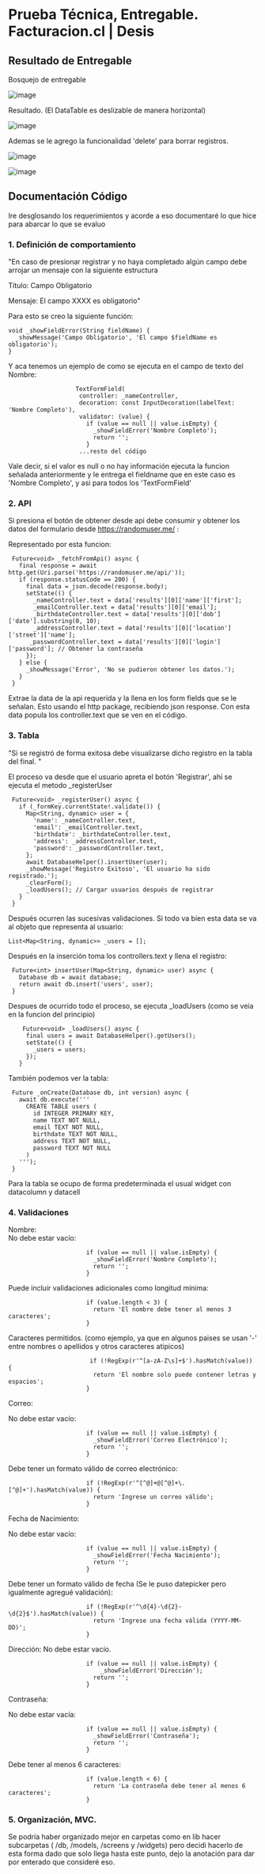 # Prueba Técnica, Entregable. Facturacion.cl | Desis


## Resultado de Entregable
Bosquejo de entregable

![image](https://github.com/user-attachments/assets/d5313812-ebe7-4fad-acfa-0dc29e1e7deb)

Resultado. (El DataTable es deslizable de manera horizontal)

![image](https://github.com/user-attachments/assets/547eb410-a67b-45f0-b465-a6d219d1b4e7)

Ademas se le agrego la funcionalidad 'delete' para borrar registros.

![image](https://github.com/user-attachments/assets/d350f276-e99b-46ca-a709-05a4131292ca)

![image](https://github.com/user-attachments/assets/4235abaa-5a5d-4703-8de6-6f6c9374d088)

## Documentación Código

Ire desglosando los requerimientos y acorde a eso documentaré lo que hice para abarcar lo que se evaluo

### 1. Definición de comportamiento  

"En caso de presionar registrar y no haya completado algún campo debe arrojar un mensaje con la siguiente estructura   

Título:  Campo Obligatorio  

Mensaje: El campo XXXX es obligatorio"

Para esto se creo la siguiente función:

    void _showFieldError(String fieldName) {
      _showMessage('Campo Obligatorio', 'El campo $fieldName es obligatorio');
    }

Y aca tenemos un ejemplo de como se ejecuta en el campo de texto del Nombre:

                       TextFormField(
                        controller: _nameController,
                        decoration: const InputDecoration(labelText: 'Nombre Completo'),
                        validator: (value) {
                          if (value == null || value.isEmpty) {
                            _showFieldError('Nombre Completo');
                            return '';
                          }
                        ...resto del código
                        
Vale decir, si el valor es null o no hay información ejecuta la funcion señalada anteriormente y le entrega el fieldname que en este caso es 'Nombre Completo', y asi para todos los 'TextFormField'


### 2. API

Si presiona el botón de obtener desde api debe consumir y obtener los datos del formulario desde https://randomuser.me/ :

Representado por esta funcion:

     Future<void> _fetchFromApi() async {
       final response = await http.get(Uri.parse('https://randomuser.me/api/'));
       if (response.statusCode == 200) {
         final data = json.decode(response.body);
         setState(() {
           _nameController.text = data['results'][0]['name']['first'];
           _emailController.text = data['results'][0]['email'];
           _birthdateController.text = data['results'][0]['dob']['date'].substring(0, 10);
           _addressController.text = data['results'][0]['location']['street']['name'];
          _passwordController.text = data['results'][0]['login']['password']; // Obtener la contraseña
         });
       } else {
         _showMessage('Error', 'No se pudieron obtener los datos.');
       }
     }

  Extrae la data de la api requerida y la llena en los form fields que se le señalan. Esto usando el http package, recibiendo json response. Con esta data popula los controller.text que se ven en el código.

### 3. Tabla

"Si se registró de forma exitosa debe visualizarse dicho registro en la tabla del final. "

El proceso va desde que el usuario apreta el botón 'Registrar', ahí se ejecuta el metodo _registerUser

     Future<void> _registerUser() async {
       if (_formKey.currentState!.validate()) {
         Map<String, dynamic> user = {
           'name': _nameController.text,
           'email': _emailController.text,
           'birthdate': _birthdateController.text,
           'address': _addressController.text,
           'password': _passwordController.text,
         };
         await DatabaseHelper().insertUser(user);
         _showMessage('Registro Exitoso', 'El usuario ha sido registrado.');
         _clearForm();
         _loadUsers(); // Cargar usuarios después de registrar
       }
     }

Después ocurren las sucesivas validaciones. Si todo va bien esta data se va al objeto que representa al usuario:

    List<Map<String, dynamic>> _users = [];
  
Después en la inserción toma los controllers.text y llena el registro:

     Future<int> insertUser(Map<String, dynamic> user) async {
       Database db = await database;
       return await db.insert('users', user);
     }

Despues de ocurrido todo el proceso, se ejecuta _loadUsers (como se veia en la funcion del principio)

        Future<void> _loadUsers() async {
         final users = await DatabaseHelper().getUsers();
         setState(() {
           _users = users;
         });
       }

También podemos ver la tabla: 

     Future _onCreate(Database db, int version) async {
       await db.execute('''
         CREATE TABLE users (
           id INTEGER PRIMARY KEY,
           name TEXT NOT NULL,
           email TEXT NOT NULL,
           birthdate TEXT NOT NULL,
           address TEXT NOT NULL,
           password TEXT NOT NULL
         )
       ''');
     }
Para la tabla se ocupo de forma predeterminada el usual widget con datacolumn y datacell

### 4. Validaciones


Nombre:  
No debe estar vacío: 

                          if (value == null || value.isEmpty) {
                            _showFieldError('Nombre Completo');
                            return '';
                          }
Puede incluir validaciones adicionales como longitud mínima:

                          if (value.length < 3) {
                            return 'El nombre debe tener al menos 3 caracteres';
                          }

Caracteres permitidos. (como ejemplo, ya que en algunos paises se usan '-' entre nombres o apellidos y otros caracteres atipicos)

                           if (!RegExp(r'^[a-zA-Z\s]+$').hasMatch(value)) {
                            return 'El nombre solo puede contener letras y espacios';
                          }

Correo:  

No debe estar vacío:

                          if (value == null || value.isEmpty) {
                            _showFieldError('Correo Electrónico');
                            return '';
                          }

Debe tener un formato válido de correo electrónico:

                          if (!RegExp(r'^[^@]+@[^@]+\.[^@]+').hasMatch(value)) {
                            return 'Ingrese un correo válido';
                          }

Fecha de Nacimiento:  

No debe estar vacío:

                          if (value == null || value.isEmpty) {
                            _showFieldError('Fecha Nacimiento');
                            return '';
                          }

Debe tener un formato válido de fecha (Se le puso datepicker pero igualmente agregué validación):

                          if (!RegExp(r'^\d{4}-\d{2}-\d{2}$').hasMatch(value)) {
                            return 'Ingrese una fecha válida (YYYY-MM-DD)';
                          }
                          
Dirección: 	No debe estar vacío.  

                          if (value == null || value.isEmpty) {
                              _showFieldError('Dirección');
                            return '';
                          }
Contraseña:  

No debe estar vacía:

                          if (value == null || value.isEmpty) {
                            _showFieldError('Contraseña');
                            return '';
                          }

Debe tener al menos 6 caracteres:

                          if (value.length < 6) {
                            return 'La contraseña debe tener al menos 6 caracteres';
                          }

### 5. Organización, MVC.

Se podría haber organizado mejor en carpetas como en lib hacer subcarpetas ( /db, /models, /screens y /widgets) pero decidi hacerlo de esta forma dado que solo llega hasta este punto, dejo la anotación para dar por enterado que consideré eso.

